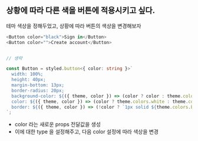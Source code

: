 ## 상황에 따라 다른 색을 버튼에 적용시키고 싶다.

<p>테마 색상을 정해두었고, 상황에 따라 버튼의 색상을 변경해보자</p>

```ts
<Button color="black">Sign in</Button>
<Button color="">Create account</Button>


// 생략

const Button = styled.button<{ color: string }>`
  width: 100%;
  height: 40px;
  margin-bottom: 13px;
  border-radius: 20px;
  background-color: ${({ theme, color }) => (color ? color : theme.colors.white)};
  color: ${({ theme, color }) => (color ? theme.colors.white : theme.colors.black)};
  border: ${({ theme, color }) => (!color ? `1px solid ${theme.colors.black}` : "none")};
`;

```

- color 라는 새로운 props 전달값을 생성
- 이에 대한 type 을 설정해주고, 다음 color 설정에 따라 색상을 변경
